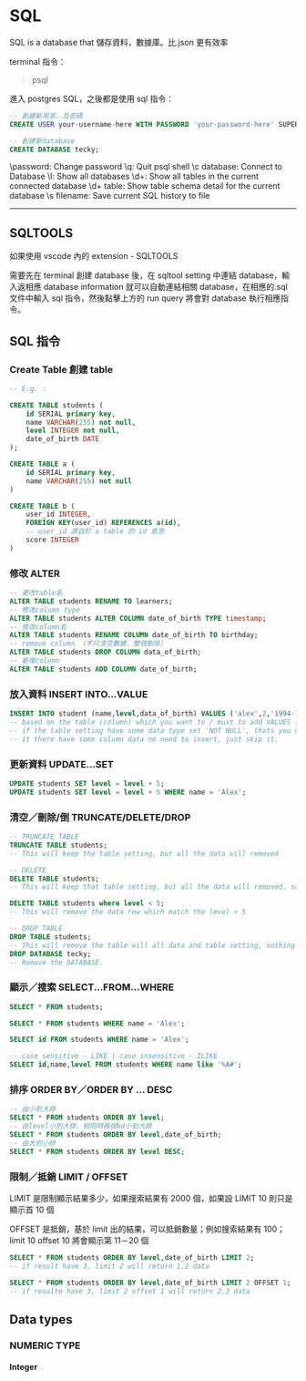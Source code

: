 # SQL

SQL is a database that 儲存資料，數據庫。比.json 更有效率

terminal 指令：

> psql

進入 postgres SQL，之後都是使用 sql 指令：

```sql
-- 創建新用家，及密碼
CREATE USER your-username-here WITH PASSWORD 'your-password-here' SUPERUSER;

-- 創建新database
CREATE DATABASE tecky;
```

\password: Change password
\q: Quit psql shell
\c database: Connect to Database
\l: Show all databases
\d+: Show all tables in the current connected database
\d+ table: Show table schema detail for the current database
\s filename: Save current SQL history to file

---

## SQLTOOLS

如果使用 vscode 內的 extension - SQLTOOLS

需要先在 terminal 創建 database 後，在 sqltool setting 中連結 database，輸入返相應 database information 就可以自動連結相關 database，在相應的.sql 文件中輸入 sql 指令，然後點擊上方的 run query 將會對 database 執行相應指令。

## SQL 指令

### Create Table 創建 table

```sql
-- E.g. :

CREATE TABLE students (
    id SERIAL primary key,
    name VARCHAR(255) not null,
    level INTEGER not null,
    date_of_birth DATE
);
```

<!-- Remarks serial 是順序排列，即使資料deleted，都會延續數字，直到用reset式drop table -->
<!-- primary key 是用以連接其他table的一個關連，如a table設id primary key -->
<!-- 然後b table 可以以user_id 去連結a table syntax寫法： -->

```sql
CREATE TABLE a (
    id SERIAL primary key,
    name VARCHAR(255) not null
)

CREATE TABLE b (
    user_id INTEGER,
    FOREIGN KEY(user_id) REFERENCES a(id),
    -- user_id 源自於 a table 的 id 意思
    score INTEGER
)
```

### 修改 ALTER

```sql
-- 更改table名
ALTER TABLE students RENAME TO learners;
-- 修改column type
ALTER TABLE students ALTER COLUMN date_of_birth TYPE timestamp;
-- 修改column名
ALTER TABLE students RENAME COLUMN date_of_birth TO birthday;
-- remove column （不只清空數據，整個刪除）
ALTER TABLE students DROP COLUMN data_of_birth;
-- 新增column
ALTER TABLE students ADD COLUMN date_of_birth;

```

### 放入資料 INSERT INTO...VALUE

```sql
INSERT INTO student (name,level,data_of_birth) VALUES ('alex',2,'1994-10-08');
-- based on the table (column) which you want to / must to add VALUES (data)
-- if the table setting have some data type set 'NOT NULL', thats you must to add the data everytime you can't miss it.
-- it there have some column data no need to insert, just skip it.
```

### 更新資料 UPDATE...SET

```sql
UPDATE students SET level = level + 5;
UPDATE students SET level = level + 5 WHERE name = 'Alex';
```

### 清空／刪除/倒 TRUNCATE/DELETE/DROP

```sql
-- TRUNCATE TABLE
TRUNCATE TABLE students;
-- This will keep the table setting, but all the data will removed

-- DELETE
DELETE TABLE students;
-- This will keep that table setting, but all the data will removed, same as TRUNCATE

DELETE TABLE students where level < 5;
-- This will remove the data row which match the level < 5

-- DROP TABLE
DROP TABLE students;
-- This will remove the table will all data and table setting, nothing anymore.
DROP DATABASE tecky;
-- Remove the DATABASE.
```

### 顯示／搜索 SELECT...FROM...WHERE

```sql
SELECT * FROM students;

SELECT * FROM students WHERE name = 'Alex';

SELECT id FROM students WHERE name = 'Alex';

-- case sensitive - LIKE | case insensitive - ILIKE
SELECT id,name,level FROM students WHERE name like '%A#';
```

### 排序 ORDER BY／ORDER BY ... DESC

```sql
-- 由小到大排
SELECT * FROM students ORDER BY level;
-- 由level小到大排，相同時再按bd小到大排
SELECT * FROM students ORDER BY level,date_of_birth;
-- 由大到小排
SELECT * FROM students ORDER BY level DESC;
```

### 限制／抵銷 LIMIT / OFFSET

LIMIT 是限制顯示結果多少，如果搜索結果有 2000 個，如果設 LIMIT 10 則只是顯示首 10 個

OFFSET 是抵銷，基於 limit 出的結果，可以抵銷數量；例如搜索結果有 100； limit 10 offset 10
將會顯示第 11－20 個

```sql
SELECT * FROM students ORDER BY level,date_of_birth LIMIT 2;
-- if result have 3, limit 2 will return 1,2 data

SELECT * FROM students ORDER BY level,date_of_birth LIMIT 2 OFFSET 1;
-- if resulte have 3, limit 2 offset 1 will return 2,3 data

```

## Data types

### NUMERIC TYPE

#### Integer
